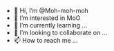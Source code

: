 - 👋 Hi, I’m @Moh-moh-moh
- 👀 I’m interested in MoO
- 🌱 I’m currently learning ...
- 💞️ I’m looking to collaborate on ...
- 📫 How to reach me ...

<!---
Moh-moh-moh/Moh-moh-moh is a ✨ special ✨ repository because its `README.md` (this file) appears on your GitHub profile.
You can click the Preview link to take a look at your changes.
--->
